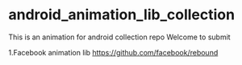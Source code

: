# android_animation_lib_collection
This is an animation for android collection repo
Welcome to submit 

1.Facebook animation lib 
https://github.com/facebook/rebound
